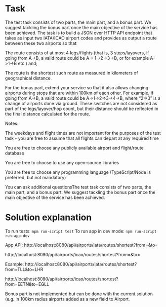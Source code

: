 # Task

The test task consists of two parts, the main part, and a bonus part. We suggest tackling the bonus part once the main
objective of the service has been achieved. The task is to build a JSON over HTTP API endpoint that takes as input two
IATA/ICAO airport codes and provides as output a route between these two airports so that:

The route consists of at most 4 legs/flights (that is, 3 stops/layovers, if going from A->B, a valid route could be A->
1->2->3->B, or for example A->1->B etc.) and;

The route is the shortest such route as measured in kilometers of geographical distance.

For the bonus part, extend your service so that it also allows changing airports during stops that are within 100km of
each other. For example, if going from A->B, a valid route could be A->1->2=>3->4->B, where “2=>3” is a change of
airports done via ground. These switches are not considered as part of the legs/layover/hop count, but their distance
should be reflected in the final distance calculated for the route.

Notes:

The weekdays and flight times are not important for the purposes of the test task - you are free to assume that all
flights can depart at any required time

You are free to choose any publicly available airport and flight/route database

You are free to choose to use any open-source libraries

You are free to choose any programming language (TypeScript/Node is preferred, but not mandatory)

You can ask additional questionsThe test task consists of two parts, the main part, and a bonus part. We suggest
tackling the bonus part once the main objective of the service has been achieved.

# Solution explanation

To run tests: `npm run-script test`
To run app in dev mode: `npm run-script run-app-dev`

App API:
http://localhost:8080/api/airports/iata/routes/shortest?from=&to=

http://localhost:8080/api/airports/icao/routes/shortest?from=&to=

Example:
http://localhost:8080/api/airports/iata/routes/shortest?from=TLL&to=LHR

http://localhost:8080/api/airports/icao/routes/shortest?from=EETN&to=EGLL

Bonus part is not implemented but can be done with the current solution (e.g. in 100km radius airports added as a new field to Airport.